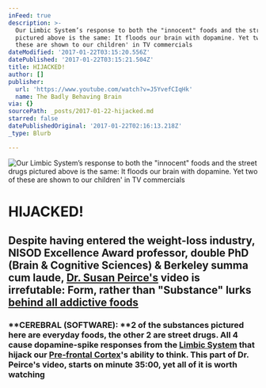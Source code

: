 ```yaml
---
inFeed: true
description: >-
  Our Limbic System’s response to both the "innocent" foods and the street drugs
  pictured above is the same: It floods our brain with dopamine. Yet two of
  these are shown to our children' in TV commercials
dateModified: '2017-01-22T03:15:20.556Z'
datePublished: '2017-01-22T03:15:21.504Z'
title: HIJACKED!
author: []
publisher:
  url: 'https://www.youtube.com/watch?v=J5YvefCIqHk'
  name: The Badly Behaving Brain
via: {}
sourcePath: _posts/2017-01-22-hijacked.md
starred: false
datePublishedOriginal: '2017-01-22T02:16:13.218Z'
_type: Blurb

---
```

![Our Limbic System’s response to both the "innocent" foods and the street drugs pictured above is the same: It floods our brain with dopamine. Yet two of these are shown to our children' in TV commercials](https://imgflo.herokuapp.com/graph/2b2431f8e7ba7b0/06543e9fb52d54d5ee60e4d4f903cdcc/croprotate.png?cropheight=561&cropwidth=990&degrees=0&input=https%3A%2F%2Fthe-grid-user-content.s3-us-west-2.amazonaws.com%2F31311477-b8bb-4d5b-aa59-571422446083.png&x=4&y=0)

# HIJACKED!

## **Despite having entered the weight-loss industry, NISOD Excellence Award professor, double PhD (Brain & Cognitive Sciences) & Berkeley summa cum laude, [Dr. Susan Peirce's][0] video is irrefutable: Form, rather than "Substance" lurks [behind all addictive foods][1]**

### **CEREBRAL (SOFTWARE): **2 of the substances pictured here are everyday foods, the other 2 are street drugs. All 4 cause dopamine-spike responses from the [Limbic System][2] that hijack our [Pre-frontal Cortex][3]'s ability to think. This part of Dr. Peirce's video, starts on minute 35:00, yet all of it is worth watching

[0]: http://susanpeircethompson.com/about-susan/
[1]: https://www.youtube.com/watch?v=J5YvefCIqHk
[2]: https://www.reference.com/science/limbic-system-39014f3c7323b28c?qo=cdpArticles
[3]: https://www.reference.com/science/prefrontal-cortex-3a271896b743339b